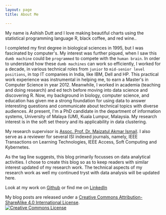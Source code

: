```yaml
---
layout: page
title: About Me

---
```


My name is Ashish Dutt and I love making beautiful charts using the statistical programming language R, black coffee, and red wine..

I completed my first degree in biological sciences in 1995, but I was fascinated by computer's. My interest was further piqued, when I saw this `dumb machine` could be `programmed` to compete with the `human brain`. In order to understand how these `dumb machines` can work so efficiently,  I worked  for a decade, in various technical roles from `junior` to `mid-senior level positions`, in top IT companies in India, like IBM, Dell and HP. This practical work experience was instrumental in helping me, to earn a Master's in Computer Science in year 2012. Meanwhile, I worked in academia (teaching and doing research) and ed tech before moving into data science and discovering R. Now, my background in biology, computer science, and education has given me a strong foundation for using data to answer interesting questions and communicate about technical topics with diverse audiences. At present, I'm a PhD candidate in the department of information systems, University of Malaya (UM), Kuala Lumpur, Malaysia. My research interest is in the soft set theory and its applicability in data clustering. 

My research supervisor is [Assoc. Prof. Dr. Maizatul Akmar Ismail](https://umexpert.um.edu.my/maizatul). I also serve as a reviewer for several ISI indexed journals, namely, IEEE Transactions on Learning Technologies, IEEE Access, Soft Computing and Kybernetes.

As the tag line suggests, this blog primarily focusses on data analytical activities. I chose to create this blog so as to keep readers with similar interest updated of my research work. The technical aspects of my research work as well my continued tryst with data analysis will be updated here. 

Look at my work on [Github](https://github.com/duttashi/) or find me on [LinkedIn](https://my.linkedin.com/in/duttashish)

My blog posts are released under a [Creative Commons Attribution-ShareAlike 4.0 International License](http://creativecommons.org/licenses/by-sa/4.0/).
<br /><a rel="license" href="https://creativecommons.org/licenses/by-sa/4.0/"><img alt="Creative Commons License" style="border-width:0" src="https://i.creativecommons.org/l/by-sa/4.0/88x31.png" /></a><br />
